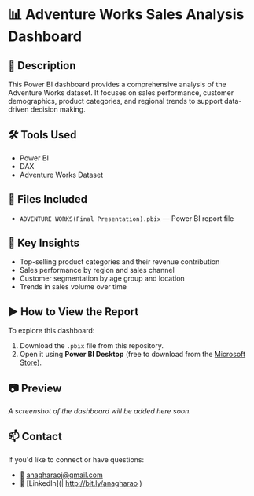 # 📊 Adventure Works Sales Analysis Dashboard

## 📝 Description
This Power BI dashboard provides a comprehensive analysis of the Adventure Works dataset. It focuses on sales performance, customer demographics, product categories, and regional trends to support data-driven decision making.

## 🛠 Tools Used
- Power BI
- DAX
- Adventure Works Dataset

## 📁 Files Included
- `ADVENTURE WORKS(Final Presentation).pbix` — Power BI report file

## 📌 Key Insights
- Top-selling product categories and their revenue contribution
- Sales performance by region and sales channel
- Customer segmentation by age group and location
- Trends in sales volume over time

## ▶️ How to View the Report
To explore this dashboard:
1. Download the `.pbix` file from this repository.
2. Open it using **Power BI Desktop** (free to download from the [Microsoft Store](https://apps.microsoft.com/store/detail/power-bi-desktop/9NTXR16HNW1T)).

## 📷 Preview
*A screenshot of the dashboard will be added here soon.*

## 📫 Contact
If you'd like to connect or have questions:
- 📧 anagharaoj@gmail.com
- 🔗 [LinkedIn](| http://bit.ly/anagharao )
